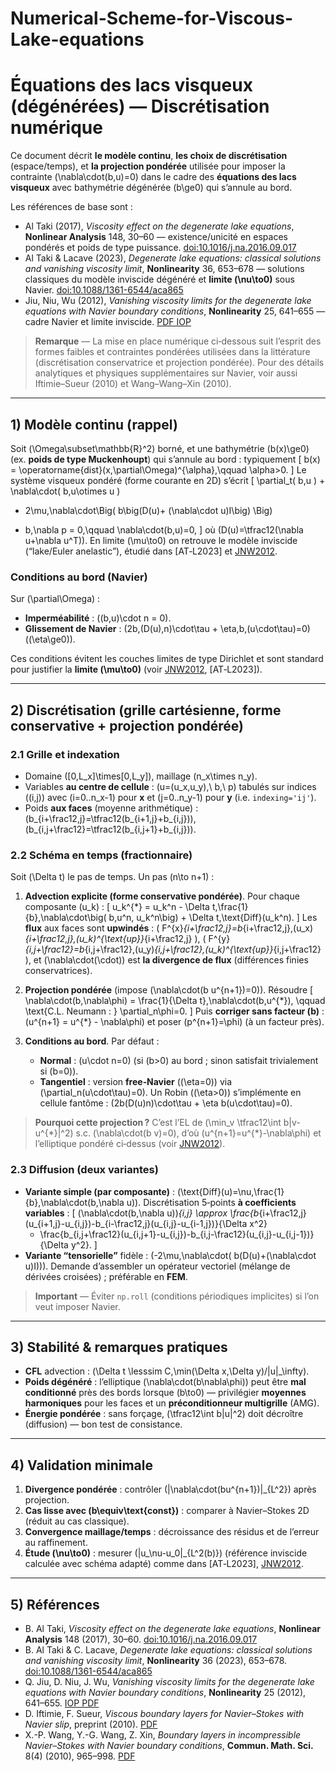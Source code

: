 # Numerical-Scheme-for-Viscous-Lake-equations

# Équations des lacs visqueux (dégénérées) — Discrétisation numérique

Ce document décrit **le modèle continu**, **les choix de discrétisation** (espace/temps), et **la
projection pondérée** utilisée pour imposer la contrainte \(\nabla\cdot(b\,u)=0\) dans le cadre
des **équations des lacs visqueux** avec bathymétrie dégénérée \(b\ge0\) qui s’annule au bord.

Les références de base sont :

- Al Taki (2017), *Viscosity effect on the degenerate lake equations*, **Nonlinear Analysis** 148, 30–60 — existence/unicité en espaces pondérés et poids de type puissance. [doi:10.1016/j.na.2016.09.017][AT2017]
- Al Taki & Lacave (2023), *Degenerate lake equations: classical solutions and vanishing viscosity limit*, **Nonlinearity** 36, 653–678 — solutions classiques du modèle inviscide dégénéré et **limite \(\nu\to0\)** sous Navier. [doi:10.1088/1361-6544/aca865][AT-L2023]
- Jiu, Niu, Wu (2012), *Vanishing viscosity limits for the degenerate lake equations with Navier boundary conditions*, **Nonlinearity** 25, 641–655 — cadre Navier et limite inviscide. [PDF IOP][JNW2012]

[AT2017]: https://doi.org/10.1016/j.na.2016.09.017
[AT-L2023]: https://doi.org/10.1088/1361-6544/aca865
[JNW2012]: https://iopscience.iop.org/article/10.1088/0951-7715/25/3/641/pdf

> **Remarque** — La mise en place numérique ci‑dessous suit l’esprit des formes faibles et
> contraintes pondérées utilisées dans la littérature (discrétisation conservatrice et projection
> pondérée). Pour des détails analytiques et physiques supplémentaires sur Navier, voir aussi
> Iftimie–Sueur (2010) et Wang–Wang–Xin (2010). 

---

## 1) Modèle continu (rappel)

Soit \(\Omega\subset\mathbb{R}^2\) borné, et une bathymétrie \(b(x)\ge0\) (ex. **poids de type Muckenhoupt**)
qui s’annule au bord : typiquement
\[
 b(x) = \operatorname{dist}(x,\partial\Omega)^{\alpha},\qquad \alpha>0.
\]
Le système visqueux pondéré (forme courante en 2D) s’écrit
\[
\partial_t( b\,u ) + \nabla\cdot( b\,u\otimes u )
- 2\mu\,\nabla\cdot\Big( b\big(D(u)+ (\nabla\cdot u)I\big) \Big)
+ b\,\nabla p = 0,\qquad \nabla\cdot(b\,u)=0,
\]
où \(D(u)=\tfrac12(\nabla u+\nabla u^T)\). En limite \(\mu\to0\) on retrouve le modèle inviscide
(“lake/Euler anelastic”), étudié dans [AT‑L2023] et [JNW2012].

### Conditions au bord (Navier)
Sur \(\partial\Omega\) :
- **Imperméabilité** : \((b\,u)\cdot n = 0\).
- **Glissement de Navier** : \(2b\,(D(u)\,n)\cdot\tau + \eta\,b\,(u\cdot\tau)=0\) (\(\eta\ge0\)).

Ces conditions évitent les couches limites de type Dirichlet et sont standard pour justifier la
**limite \(\mu\to0\)** (voir [JNW2012], [AT‑L2023]).

---

## 2) Discrétisation (grille cartésienne, forme conservative + projection pondérée)

### 2.1 Grille et indexation
- Domaine \([0,L_x]\times[0,L_y]\), maillage \(n_x\times n_y\).
- Variables **au centre de cellule** : \(u=(u_x,u_y),\ b,\ p\) tabulés sur indices \((i,j)\) avec
  \(i=0..n_x-1\) pour **x** et \(j=0..n_y-1\) pour **y** (i.e. `indexing='ij'`).
- Poids **aux faces** (moyenne arithmétique) : 
  \(b_{i+\frac12,j}=\tfrac12(b_{i+1,j}+b_{i,j})\),
  \(b_{i,j+\frac12}=\tfrac12(b_{i,j+1}+b_{i,j})\).

### 2.2 Schéma en temps (fractionnaire)
Soit \(\Delta t\) le pas de temps. Un pas \(n\to n+1\) :

1. **Advection explicite (forme conservative pondérée)**. Pour chaque composante \(u_k\) :
   \[
     u_k^{\*} = u_k^n - \Delta t\,\frac{1}{b}\,\nabla\cdot\big( b\,u^n\, u_k^n\big)
                 + \Delta t\,\text{Diff}(u_k^n).
   \]
   Les **flux** aux faces sont **upwindés** :
   \(
   F^{x}_{i+\frac12,j}=b_{i+\frac12,j}\,(u_x)_{i+\frac12,j}\,(u_k)^{\text{up}}_{i+\frac12,j}
   \),
   \(
   F^{y}_{i,j+\frac12}=b_{i,j+\frac12}\,(u_y)_{i,j+\frac12}\,(u_k)^{\text{up}}_{i,j+\frac12}
   \),
   et \(\nabla\cdot(\cdot)\) est **la divergence de flux** (différences finies conservatrices).

2. **Projection pondérée** (impose \(\nabla\cdot(b u^{n+1})=0\)). Résoudre
   \[
     \nabla\cdot(b\,\nabla\phi) = \frac{1}{\Delta t}\,\nabla\cdot(b\,u^{\*}),
     \qquad \text{C.L. Neumann : } \partial_n\phi=0.
   \]
   Puis **corriger sans facteur \(b\)** :
   \(u^{n+1} = u^{\*} - \nabla\phi\) et poser \(p^{n+1}=\phi\) (à un facteur près).

3. **Conditions au bord**. Par défaut :
   - **Normal** : \(u\cdot n=0\) (si \(b>0\) au bord ; sinon satisfait trivialement si \(b=0\)).
   - **Tangentiel** : version **free‑Navier** \((\eta=0)\) via \(\partial_n(u\cdot\tau)=0\).
     Un Robin \((\eta>0)\) s’implémente en cellule fantôme :
     \(2b(D(u)n)\cdot\tau + \eta b(u\cdot\tau)=0\).

> **Pourquoi cette projection ?** C’est l’EL de
> \(\min_v \tfrac12\int b|v-u^{\*}|^2\) s.c. \(\nabla\cdot(b v)=0\), 
> d’où \(u^{n+1}=u^{\*}-\nabla\phi\) et l’elliptique pondéré ci‑dessus (voir [JNW2012]).

### 2.3 Diffusion (deux variantes)
- **Variante simple (par composante)** : \(\text{Diff}(u)=\nu\,\frac{1}{b}\,\nabla\cdot(b\,\nabla u)\).
  Discrétisation 5‑points **à coefficients variables** :
  \[
  (\nabla\cdot(b\,\nabla u))_{i,j} \approx \frac{b_{i+\frac12,j}(u_{i+1,j}-u_{i,j})-b_{i-\frac12,j}(u_{i,j}-u_{i-1,j})}{\Delta x^2}
   + \frac{b_{i,j+\frac12}(u_{i,j+1}-u_{i,j})-b_{i,j-\frac12}(u_{i,j}-u_{i,j-1})}{\Delta y^2}.
  \]
- **Variante “tensorielle”** fidèle :
  \(-2\mu\,\nabla\cdot( b(D(u)+(\nabla\cdot u)I))\). Demande d’assembler un opérateur vectoriel
  (mélange de dérivées croisées) ; préférable en **FEM**.

> **Important** — Éviter `np.roll` (conditions périodiques implicites) si l’on veut imposer Navier.

---

## 3) Stabilité & remarques pratiques
- **CFL** advection : \(\Delta t \lesssim C\,\min(\Delta x,\Delta y)/\|u\|_\infty\).
- **Poids dégénéré** : l’elliptique \(\nabla\cdot(b\nabla\phi)\) peut être **mal conditionné** près des
  bords lorsque \(b\to0\) — privilégier **moyennes harmoniques** pour les faces et un
  **préconditionneur multigrille** (AMG).
- **Énergie pondérée** : sans forçage, \(\tfrac12\int b|u|^2\) doit décroître (diffusion) — bon test de
  consistance.

---

## 4) Validation minimale
1. **Divergence pondérée** : contrôler \(\|\nabla\cdot(bu^{n+1})\|_{L^2}\) après projection.
2. **Cas lisse avec \(b\equiv\text{const}\)** : comparer à Navier–Stokes 2D (réduit au cas classique).
3. **Convergence maillage/temps** : décroissance des résidus et de l’erreur au raffinement.
4. **Étude \(\nu\to0\)** : mesurer \(\|u_\nu-u_0\|_{L^2(b)}\) (référence inviscide calculée avec schéma
   adapté) comme dans [AT‑L2023], [JNW2012].

---

## 5) Références
- B. Al Taki, *Viscosity effect on the degenerate lake equations*, **Nonlinear Analysis** 148 (2017), 30–60. [doi:10.1016/j.na.2016.09.017](https://doi.org/10.1016/j.na.2016.09.017)
- B. Al Taki & C. Lacave, *Degenerate lake equations: classical solutions and vanishing viscosity limit*, **Nonlinearity** 36 (2023), 653–678. [doi:10.1088/1361-6544/aca865](https://doi.org/10.1088/1361-6544/aca865)
- Q. Jiu, D. Niu, J. Wu, *Vanishing viscosity limits for the degenerate lake equations with Navier boundary conditions*, **Nonlinearity** 25 (2012), 641–655. [IOP PDF](https://iopscience.iop.org/article/10.1088/0951-7715/25/3/641/pdf)
- D. Iftimie, F. Sueur, *Viscous boundary layers for Navier–Stokes with Navier slip*, preprint (2010). [PDF](https://math.univ-lyon1.fr/%7Eiftimie/ARTICLES/geominv.pdf)
- X.-P. Wang, Y.-G. Wang, Z. Xin, *Boundary layers in incompressible Navier–Stokes with Navier boundary conditions*, **Commun. Math. Sci.** 8(4) (2010), 965–998. [PDF](https://intlpress.com/site/pub/files/_fulltext/journals/cms/2010/0008/0004/CMS-2010-0008-0004-a010.pdf)
